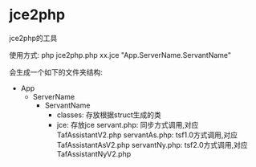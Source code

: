 # jce2php
jce2php的工具

使用方式:
php jce2php.php xx.jce "App.ServerName.ServantName"

会生成一个如下的文件夹结构:
- App
    - ServerName
        - ServantName
            - classes: 存放根据struct生成的类
            - jce: 存放jce
            servant.php: 同步方式调用,对应TafAssistantV2.php
            servantAs.php: tsf1.0方式调用,对应TafAssistantAsV2.php
            servantNy.php: tsf2.0方式调用,对应TafAssistantNyV2.php